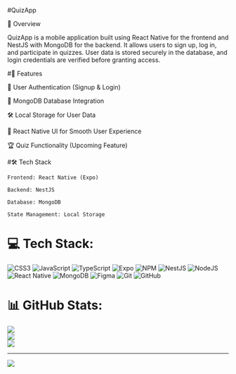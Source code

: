 #QuizApp

📝 Overview

QuizApp is a mobile application built using React Native for the frontend and NestJS with MongoDB for the backend. It allows users to sign up, log in, and participate in quizzes. User data is stored securely in the database, and login credentials are verified before granting access.

#🚀 Features

🔐 User Authentication (Signup & Login)

💾 MongoDB Database Integration

🛠️ Local Storage for User Data

📱 React Native UI for Smooth User Experience

🏆 Quiz Functionality (Upcoming Feature)

#🛠 Tech Stack

    Frontend: React Native (Expo)
    
    Backend: NestJS
    
    Database: MongoDB
    
    State Management: Local Storage


# 💻 Tech Stack:
![CSS3](https://img.shields.io/badge/css3-%231572B6.svg?style=for-the-badge&logo=css3&logoColor=white) ![JavaScript](https://img.shields.io/badge/javascript-%23323330.svg?style=for-the-badge&logo=javascript&logoColor=%23F7DF1E) ![TypeScript](https://img.shields.io/badge/typescript-%23007ACC.svg?style=for-the-badge&logo=typescript&logoColor=white) ![Expo](https://img.shields.io/badge/expo-1C1E24?style=for-the-badge&logo=expo&logoColor=#D04A37) ![NPM](https://img.shields.io/badge/NPM-%23CB3837.svg?style=for-the-badge&logo=npm&logoColor=white) ![NestJS](https://img.shields.io/badge/nestjs-%23E0234E.svg?style=for-the-badge&logo=nestjs&logoColor=white) ![NodeJS](https://img.shields.io/badge/node.js-6DA55F?style=for-the-badge&logo=node.js&logoColor=white) ![React Native](https://img.shields.io/badge/react_native-%2320232a.svg?style=for-the-badge&logo=react&logoColor=%2361DAFB) ![MongoDB](https://img.shields.io/badge/MongoDB-%234ea94b.svg?style=for-the-badge&logo=mongodb&logoColor=white) ![Figma](https://img.shields.io/badge/figma-%23F24E1E.svg?style=for-the-badge&logo=figma&logoColor=white) ![Git](https://img.shields.io/badge/git-%23F05033.svg?style=for-the-badge&logo=git&logoColor=white) ![GitHub](https://img.shields.io/badge/github-%23121011.svg?style=for-the-badge&logo=github&logoColor=white)
# 📊 GitHub Stats:
![](https://github-readme-stats.vercel.app/api?username=an9656&theme=dark&hide_border=false&include_all_commits=false&count_private=false)<br/>
![](https://nirzak-streak-stats.vercel.app/?user=an9656&theme=dark&hide_border=false)<br/>
![](https://github-readme-stats.vercel.app/api/top-langs/?username=an9656&theme=dark&hide_border=false&include_all_commits=false&count_private=false&layout=compact)

---
[![](https://visitcount.itsvg.in/api?id=an9656&icon=0&color=0)](https://visitcount.itsvg.in)

<!-- Proudly created with GPRM ( https://gprm.itsvg.in ) -->
